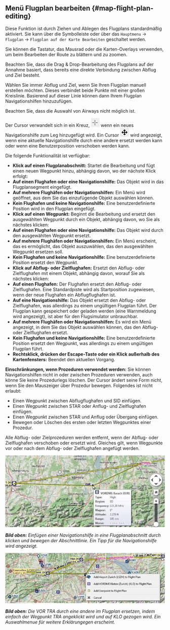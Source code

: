 ## Menü Flugplan bearbeiten {#map-flight-plan-editing}

Diese Funktion ist durch Ziehen und Ablegen des Flugplans standardmäßig aktiviert. Sie kann über die Symbolleiste oder über das  `Hauptmenu` -> `Flugplan` -> `Flugplan auf der Karte Bearbeiten` geschaltet werden.

Sie können die Tastatur, das Mausrad oder die Karten-Overlays verwenden, um beim Bearbeiten der Route zu blättern und zu zoomen.

Beachten Sie, dass die Drag & Drop-Bearbeitung des Flugplans auf der Annahme basiert, dass bereits eine direkte Verbindung zwischen Abflug und Ziel besteht.

Wählen Sie immer Abflug und Ziel, wenn Sie Ihren Flugplan manuell erstellen möchten. Dieses verbindet beide Punkte mit einer großen Kreislinie. Basierend auf dieser Linie können dann Ihrem Flugplan Navigationshilfen hinzuzufügen.

Beachten Sie, dass die Auswahl von Airways nicht möglich ist.

Der Cursor verwandelt sich in ein Kreuz,  ![Cursor Cross](../images/cursorcross.png) wenn ein neues Navigationshilfe zum Leg hinzugefügt wird. Ein Cursor ![Cursor Move](../images/cursormove.png) wird angezeigt, wenn eine aktuelle Navigationshilfe durch eine andere ersetzt werden kann oder wenn eine Benutzerposition verschoben werden kann.

Die folgende Funktionalität ist verfügbar:

* **Klick auf einen Flugplanabschnitt:** Startet die Bearbeitung und fügt einen neuen Wegpunkt hinzu, abhängig davon, wo der nächste Klick erfolgt:
 *   **Auf einen Flughafen oder eine Navigationshilfe:** Das Objekt wird in das Flugplansegment eingefügt.
 *   **Auf mehrere Flughäfen oder Navigationshilfen:** Ein Menü wird geöffnet, aus dem Sie das einzufügende Objekt auswählen können.
 *   **Kein Flughafen und keine Navigationshilfe:** Eine benutzerdefinierte Position wird in den Flugplan eingefügt.
*   **Klick auf einen Wegpunkt:** Beginnt die Bearbeitung und ersetzt den ausgewählten Wegpunkt durch ein Objekt, abhängig davon, wo Sie als nächstes klicken:
  *   **Auf einen Flughafen oder eine Navigationshilfe:** Das Objekt wird durch den ausgewählten Wegpunkt ersetzt.
  *   **Auf mehrere Flughäfen oder Navigationshilfen:** Ein Menü erscheint, das es ermöglicht, das Objekt auszuwählen, das den ausgewählten Wegpunkt ersetzen soll.
  *   **Kein Flughafen und keine Navigationshilfe:** Eine benutzerdefinierte Position ersetzt den Wegpunkt.
* **Klick auf Abflug- oder Zielflughafen:** Ersetzt den Abflug- oder Zielflughafen mit einem Objekt, abhängig davon, worauf Sie als nächstes klicken:
 *   **Auf einen Flughafen:** Der Flughafen ersetzt den Abflug- oder Zielflughafen. Eine Standardpiste wird als Startposition zugewiesen, wenn der neue Flughafen ein Abflugflughafen ist.
 *   **Auf eine Navigationshilfe:** Das Objekt ersetzt den Abflug- oder Zielflughafen, was allerdings zu einem ungültigen Flugplan führt. Der Flugplan kann gespeichert oder geladen werden (eine Warnmeldung wird angezeigt), ist aber für den Flugsimulator unbrauchbar.
 *   **Auf mehrere Flughäfen oder Navigationshilfen:** Es wird ein Menü angezeigt, in dem Sie das Objekt auswählen können, das den Abflug- oder Zielflughafen ersetzt.
 *   **Kein Flughafen und keine Navigationshilfe:** Eine benutzerdefinierte Position ersetzt den Wegpunkt, was allerdings zu einem ungültigen Flugplan führt.
*   **Rechtsklick, drücken der Escape-Taste oder ein Klick außerhalb des Kartenfensters:** Beendet den aktuellen Vorgang.

**Einschränkungen, wenn Prozeduren verwendet werden:** Sie können Navigationshilfen nicht in oder zwischen Prozeduren verwenden, auch könne Sie keine Prozedurlegs löschen. Der Cursor ändert seine Form nicht, wenn Sie den Mauszeiger über Prozedur bewegen. Folgendes ist nicht erlaubt:
* Einen Wegpunkt zwischen Abflugflughafen und SID einfügen.
* Einen Wegpunkt zwischen STAR oder Anflug- und Zielflughafen einfügen.
* Einen Wegpunkt zwischen STAR und Anflug oder Übergang einfügen.
* Bewegen oder Löschen des ersten oder letzten Wegpunktes einer Prozedur.

Alle Abflug- oder Zielprozeduren werden entfernt, wenn der Abflug- oder Zielflughafen verschoben oder ersetzt wird. Gleiches gilt, wenn Wegpunkte vor oder nach dem Abflug- oder Zielflughafen angefügt werden.

![Flight Plan Edit](../images/fpedit.jpg "Flight Plan Edit")

_**Bild oben:** Einfügen einer Navigationshilfe in eine Flugplanabschnitt durch klicken und bewegen der Abschnittlinie. Ein Tipp für die Navigationshilfe wird angezeigt._

![Flight Plan Edit](../images/fpedit2.jpg "Flight Plan Edit")

_**Bild oben:** Die VOR TRA durch eine andere im Flugplan ersetzen, indem einfach der Wegpunkt TRA angeklickt wird und auf KLO gezogen wird. Ein Auswahlmenue für weitere Erklärungegen erscheint._

